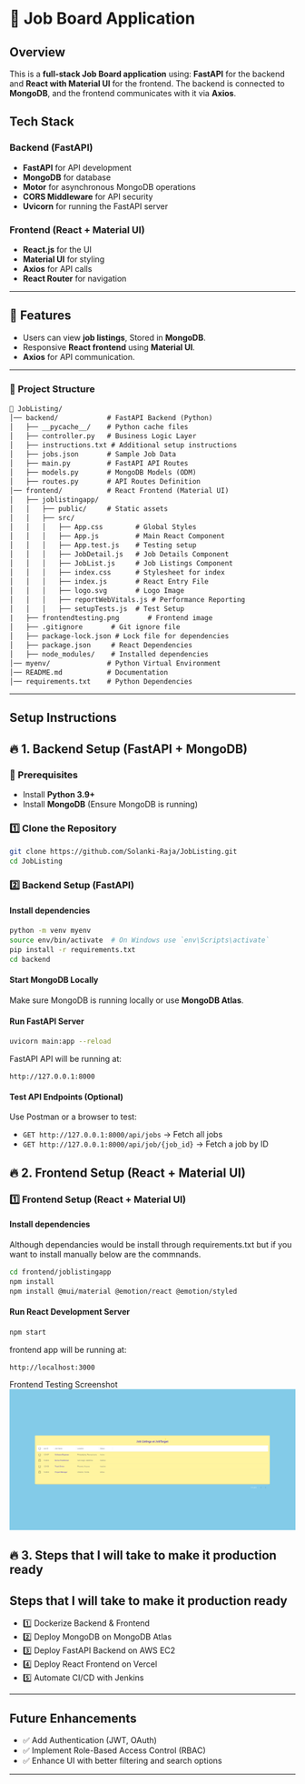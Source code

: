 # 🏢 Job Board Application

## Overview
 This is a **full-stack Job Board application** using: **FastAPI** for the backend and **React with Material UI** for the frontend. The backend is connected to **MongoDB**, and the frontend communicates with it via **Axios**.

## Tech Stack
### Backend (FastAPI)
- **FastAPI** for API development
- **MongoDB** for database
- **Motor** for asynchronous MongoDB operations
- **CORS Middleware** for API security
- **Uvicorn** for running the FastAPI server

### Frontend (React + Material UI)
- **React.js** for the UI
- **Material UI** for styling
- **Axios** for API calls
- **React Router** for navigation

---

## 🚀 Features
- Users can view **job listings**, Stored in **MongoDB**.
- Responsive **React frontend** using **Material UI**.
- **Axios** for API communication.

---

### **📌 Project Structure**

```
📁 JobListing/
│── backend/            # FastAPI Backend (Python)
│   ├── __pycache__/    # Python cache files
│   ├── controller.py   # Business Logic Layer
│   ├── instructions.txt # Additional setup instructions
│   ├── jobs.json       # Sample Job Data
│   ├── main.py         # FastAPI API Routes
│   ├── models.py       # MongoDB Models (ODM)
│   ├── routes.py       # API Routes Definition
│── frontend/           # React Frontend (Material UI)
│   ├── joblistingapp/
│   │   ├── public/     # Static assets
│   │   ├── src/
│   │   │   ├── App.css        # Global Styles
│   │   │   ├── App.js         # Main React Component
│   │   │   ├── App.test.js    # Testing setup
│   │   │   ├── JobDetail.js   # Job Details Component
│   │   │   ├── JobList.js     # Job Listings Component
│   │   │   ├── index.css      # Stylesheet for index
│   │   │   ├── index.js       # React Entry File
│   │   │   ├── logo.svg       # Logo Image
│   │   │   ├── reportWebVitals.js # Performance Reporting
│   │   │   ├── setupTests.js  # Test Setup
|   ├── frontendtesting.png       # Frontend image
│   ├── .gitignore       # Git ignore file
│   ├── package-lock.json # Lock file for dependencies
│   ├── package.json     # React Dependencies
│   ├── node_modules/    # Installed dependencies
│── myenv/              # Python Virtual Environment
│── README.md           # Documentation
│── requirements.txt    # Python Dependencies
```

---

## Setup Instructions

## 🔥 **1. Backend Setup (FastAPI + MongoDB)**
### **📌 Prerequisites**
- Install **Python 3.9+**
- Install **MongoDB** (Ensure MongoDB is running)

### **1️⃣ Clone the Repository**
```sh
git clone https://github.com/Solanki-Raja/JobListing.git
cd JobListing
```

### **2️⃣ Backend Setup (FastAPI)**
#### **Install dependencies**
```sh
python -m venv myenv
source env/bin/activate  # On Windows use `env\Scripts\activate`
pip install -r requirements.txt
cd backend
```

#### **Start MongoDB Locally**
Make sure MongoDB is running locally or use **MongoDB Atlas**.

#### **Run FastAPI Server**
```sh
uvicorn main:app --reload
```
FastAPI API will be running at:
```
http://127.0.0.1:8000
```

#### **Test API Endpoints** (Optional)
Use Postman or a browser to test:
- `GET http://127.0.0.1:8000/api/jobs` → Fetch all jobs
- `GET http://127.0.0.1:8000/api/job/{job_id}` → Fetch a job by ID







## 🔥 **2. Frontend Setup (React + Material UI)**
### **1️⃣ Frontend Setup (React + Material UI)**
#### **Install dependencies**
Although dependancies would be install through requirements.txt but if you want to install manually below are the commnands.

```sh
cd frontend/joblistingapp
npm install
npm install @mui/material @emotion/react @emotion/styled
```

#### **Run React Development Server**
```sh
npm start
```
frontend app will be running at:
```
http://localhost:3000
```
Frontend Testing Screenshot
![Frontend Testing Screenshot](frontend/frontendtesting.png)



## 🔥 **3. Steps that I will take to make it production ready**
## Steps that I will take to make it production ready 

- 1️⃣ Dockerize Backend & Frontend
- 2️⃣ Deploy MongoDB on MongoDB Atlas
- 3️⃣ Deploy FastAPI Backend on AWS EC2
- 4️⃣ Deploy React Frontend on Vercel
- 5️⃣ Automate CI/CD with Jenkins

---

## Future Enhancements
- ✅ Add Authentication (JWT, OAuth)
- ✅ Implement Role-Based Access Control (RBAC)
- ✅ Enhance UI with better filtering and search options

---


